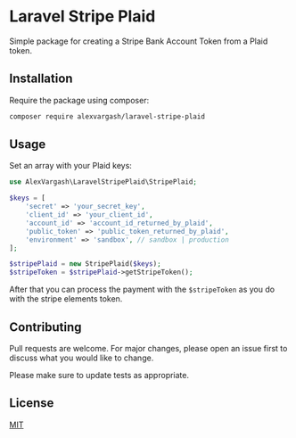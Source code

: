 # Laravel Stripe Plaid

Simple package for creating a Stripe Bank Account Token from a Plaid token.

## Installation

Require the package using composer:

```bash
composer require alexvargash/laravel-stripe-plaid
```

## Usage

Set an array with your Plaid keys:

```php
use AlexVargash\LaravelStripePlaid\StripePlaid;

$keys = [
    'secret' => 'your_secret_key',
    'client_id' => 'your_client_id',
    'account_id' => 'account_id_returned_by_plaid',
    'public_token' => 'public_token_returned_by_plaid',
    'environment' => 'sandbox', // sandbox | production
];

$stripePlaid = new StripePlaid($keys);
$stripeToken = $stripePlaid->getStripeToken();
```

After that you can process the payment with the `$stripeToken` as you do with the stripe elements token.

## Contributing
Pull requests are welcome. For major changes, please open an issue first to discuss what you would like to change.

Please make sure to update tests as appropriate.

## License
[MIT](./LICENSE.md)
